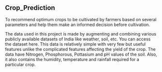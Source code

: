 ## Crop_Prediction
To recommend optimum crops to be cultivated by farmers based on several parameters and help them make an informed decision before cultivation.

The data used in this project is made by augmenting and combining various publicly available datasets of India like weather, soil, etc. 
You can access the dataset here. This data is relatively simple with very few but useful features unlike the complicated features affecting the yield of the crop. 
The data have Nitrogen, Phosphorous, Pottasium and pH values of the soil. Also, it also contains the humidity, temperature and rainfall required for a particular crop.

